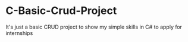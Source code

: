 # C-Basic-Crud-Project
It's just a basic CRUD project to show my simple skills in C# to apply for internships
